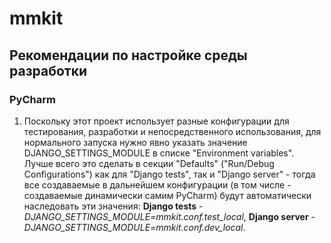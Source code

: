 # mmkit

## Рекомендации по настройке среды разработки

### PyCharm

1. Поскольку этот проект использует разные конфигурации для тестирования, разработки и непосредственного использования,
   для нормального запуска нужно явно указать значение DJANGO_SETTINGS_MODULE в списке "Environment variables". Лучше
   всего это сделать в секции "Defaults" ("Run/Debug Configurations") как для "Django tests", так и "Django server" -
   тогда все создаваемые в дальнейшем конфигурации (в том числе - создаваемые динамически самим PyCharm) будут
   автоматически наследовать эти значения: **Django tests** - *DJANGO_SETTINGS_MODULE=mmkit.conf.test_local*, **Django
   server** - *DJANGO_SETTINGS_MODULE=mmkit.conf.dev_local*.